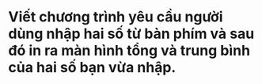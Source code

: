 # Viết chương trình yêu cầu người dùng nhập hai số từ bàn phím và sau đó in ra màn hình tổng và trung bình của hai số bạn vừa nhập.